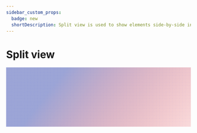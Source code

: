 ```yaml
---
sidebar_custom_props:
  badge: new
  shortDescription: Split view is used to show elements side-by-side in resizable panels.
---
```


# Split view

<ComponentVisual storybookUrl="https://forge.tylerdev.io/main/?path=/story/components-split-view--default">

![](./images/split-view.png)

</ComponentVisual>
